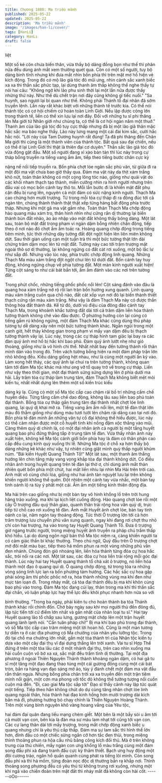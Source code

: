 ```yaml
---
title: Chương 1880: Ma triều mãnh
published: 2025-05-22
updated: 2025-05-22
description: 'Ma triều mãnh'
image: '/images/han-li/cover/'
tags: [HanLi]
category: HanLi
draft: false
---
```


liệt

Một số kẻ còn chưa biến thân, vừa thấy bộ dáng đồng bọn như
thế thì phân nửa đều dùng ánh mắt xem thường quét qua.
Còn có một số người, tuy bộ dáng bình tĩnh nhưng khi đưa mắt
nhìn bốn phía thì trên mặt mơ hồ hiện vẻ kích động.
Trong đó có mộ lão giả tóc đỏ mũi ưng, nhìn cảnh sắc xanh biếc
xa xa thì thần sắc phức tạp, lại dùng thanh âm thấp không thể
nghe thấy tự nói hai câu:
"Không ngờ khi lão phu sinh thời lại một lần nữa được thấy những
thứ này. Như thế dù chết trận nơi đây cũng không gì tiếc nuối."
"Sa huynh, sao ngươi lại bi quan như thế. Không phải Thánh tổ
đại nhân đã sớm truyền lệnh. Lần này rất khác biệt với những
thánh tế trước kia. Có thể nói thánh tộc có cơ hội chiếm cứ hoàn
toàn Linh Giới. Nếu lập được công lớn trong thánh tế, liền có thể
xin lưu lại nơi đây. Đối với những tu sĩ phi thăng lên Ma giới từ
Nhân giới như chúng ta, có thể là cơ hội ngàn năm một thuở."
Thanh âm của lão giả tóc đỏ tuy cực thấp nhưng đã bị một lão giả
thân mặc hắc sắc ma bào nghe thấy. Lão này lưng mang một cái
đai kim sắc, cười hắc hắc nói.
"Lời này của Tam Dương huynh rất đúng! Ta đã phi thăng đến
Chân Ma giới thì cũng là một thành viên của thánh tộc. Bất quá
sau đại chiến, nếu có thể ở lại Linh Giới thì thật là thiên đại cơ
duyên." Thần sắc lão giả tóc đỏ vừa động gật đầu.
Một số người đang xì xào bàn tán thì lúc này trong cự tháp bỗng
truyền ra tiếng vang ầm ầm, tiếp theo tiếng bước chân cực kỳ

nặng nề nối tiếp truyền ra.
Bốn phía chợt lóe ngân sắc phù văn, từ giữa đi ra một đội ma vật
chưa bao giờ thấy qua.
Đám ma vật này da thịt xám trắng khô nứt, toàn thân không có
một cọng lông tóc nào, giống như quái vật do các khối nham
thạch tạo thành, miễn cưỡng nhìn ra hình người nhưng trên đầu
vai có mọc bốn cánh tay thô to. Mỗi lần bước đi là khiến mặt đất
phụ cận đều bị rung lên, nguyên cả một đám có sức nặng kinh
người.
Thạch Ma cao chừng hơn mười trượng. Từ trong mỗi tòa cự tháp
đi ra đông đúc tới cả ngàn tên, chúng thành thành thật thật xếp
từng hàng bất động phía trước tháp.
Nhưng khi một gã ma vật gầm nhẹ. Toàn thân Thạch Ma chớp
động hào quang màu xám tro, thân hình nhìn như cứng rắn dị
thường lại biến thành bùn đất nhão, ào ào nhập vào mặt đất
không thấy bóng dáng.
Một lát sau, toàn bộ mặt đất trong phạm vi ngàn dặm bỗng nhiên
chấn động, tiếp theo ở nơi nào đó chợt ầm ầm toác ra.
Hoàng quang chớp động trong tiếng tiêm minh, tức thời những
dãy tường đất đột ngột hiện lên liên miên không dứt. Sau thời
gian uống cạn một tuần trà thì một bức tường thật lớn dài chừng
trăm dặm mọc lên từ mặt đất.
Tường này cao tới trăm trượng mặt ngoài thô sơ dị thường, lại
không ngừng có đất cát rơi xuống, một bộ lắc lư như sắp đổ.
Nhưng vào lúc này, phía trước chớp động linh quang. Những
Thạch Ma màu xám trắng đột ngột chui lên từ dưới đất. Bốn cánh
tay huy động, không ngừng chụp về phía tường đất.
Một màn kinh người xuất hiện!
Từng cột sáng to như cái bát bắn tới, ầm ầm đánh vào các nơi
trên tường đất.

Trong phút chốc, những tiếng phốc phốc nổi lên!
Cột sáng đánh vào đâu là quang hoa xám trắng nở rộ rồi lan tràn
bốn hướng xung quanh. Linh quang màu xám trắng cuốn qua chỗ
nào, đất cát xốp vụn nơi đó lại biến thành thiết thạch cứng rắn
màu xám trắng.
Như vậy là đám Thạch Ma này có được thần thông hóa đất thành
đá.
Kể từ đó, dưới vũ điệu của đông đảo cánh tay Thạch Ma, trong
khoảnh khắc tường đất dài tới cả trăm dặm liền hóa thành tường
thành không chê vào đâu được.
Ở phương hướng còn lại cũng có tiếng gầm rú không ngừng, một
đám Thạch Ma khác cũng dùng thủ pháp tương tự dễ dàng xây
nên một bức tường thành khác.
Ngắn ngủi trong một canh giờ, hết thảy không gian trong phạm vi
mấy vạn dặm đều bị thạch tường thành vây lại.
Lúc này, trong các cự tháp hình tam giác lại bay ra các đàn quỷ
ảnh mơ hồ bị hắc khí bao phủ.
Đám quỷ ảnh lướt nhẹ như gió thoảng, giống như là vô hình chi
thể. Nhất nhất bay đến tường thành rồi thân mình dán vào trong
đó. Trên vách tường bỗng hiện ra một đám pháp trận lớn nhỏ
không đều. Kiểu dáng giống hệt nhau, như là cùng một người ấn
ký vào.
Làm xong hết thảy, các quỷ ảnh lại chui ra trên tường thành,
không quan tâm tới đám Ma tộc khác mà như ong vỡ tổ quay trở
về trong cự tháp.
Liền như vậy theo thời gian, một đại thành sừng sững dựng lên ở
phía dưới ma hải.
Lấy trăm tòa cự tháp làm trung tâm, đám Thạch Ma không biết
mệt mỏi kiến tu, nhất nhất dựng lên thêm một số kiến trúc kiểu

dáng kỳ lạ.
Cũng có một số Ma tộc cấp cao chậm rãi bố trí những cấm chế
huyền diệu. Từng tầng cấm chế dao động, không lâu sau liền bao
phủ toàn đại thành.
Bỗng tòa cự tháp gần trung tâm đại thành nhất chợt lóe linh
quang, lại quỷ dị khai mở ra.
Tiếng vang ầm ầm nổi lên, một tế đàn thật lớn màu đỏ thẫm giống
như dùng máu tươi tưới lên chậm rãi dâng cao tại nơi đó.
Bốn phía tế đàn minh ấn những văn tự cổ đại không thể hiểu
được, lúc này có thể cảm nhận được một cỗ huyết tinh khí nồng
đậm xộc thẳng vào mũi.
Càng thêm quỷ dị chính là, có một đại nhân ảnh cả người bị một
tầng huyết quang bao phủ đứng thẳng tắp ở trung tâm tế đàn.
Vừa thấy nhân ảnh này xuất hiện, không kể Ma tộc cảnh giới bốn
phía hay là đám có thân phận cao cấp đều cung kính quỳ xuống
thi lễ.
Những Ma tộc ở chỗ xa hơn thấy bộ dáng những kẻ khác như
vậy, tự nhiên cũng giật mình quỳ thấp người khúm núm.
"Bái kiến Huyết Quang Thánh Tổ!"
Một lát sau, một thanh âm thẳng hướng lên chín tầng mây vang
vọng khắp tòa đại thành không dứt.
Có điều nhân ảnh trong huyết quang trên tế đàn lại thờ ơ, chỉ
dùng ánh mắt thản nhiên quét bốn phía một chút, hai mắt liền
nhíu lại nhìn Ma Hải trên trời cao.
Ánh mắt vô cùng chói lóa, giống như hai ánh tàn nguyệt lưu lại
trên không khiến người không thể quên. Đột nhiên một cánh tay
vừa nhấc, một bàn tay tinh oánh lộ ra tùy ý phất một cái.
Ầm ầm một tiếng kinh thiên động địa.

Ma hải trên cao giống như bị một bàn tay vô hình khổng lồ trên
trời hung hăng trảo xuống. ma khí lại kịch liệt cuồng động. Hào
quang chợt lóe rồi một cây Ô trượng đầu quỷ thân giao, quanh
thân trải rộng hoa văn quỷ dị, trực tiếp từ chỗ cao rơi xuống tế
đàn.
Ánh mắt Huyết ảnh chợt lóe, bàn tay tinh oánh co lại, năm ngón
tay thoáng động.
Tức thời Ô trượng lớn tới cả hơn trăm trượng lưu chuyển phù văn
xung quanh, ngay khi đang rơi chợt thu nhỏ chỉ còn hai trượng,
hạ vào trong tay Huyết Quang Thánh Tổ.
Đưa ô trượng giơ ngang trước người, trong miệng huyết ảnh
truyền ra pháp chú trầm thấp khó hiểu. Lại do dùng ngôn ngữ bản
thổ Ma tộc niệm ra, càng khiến người ta có cảm giác thần bí khác
thường.
Theo chú ngữ, Quỷ đầu trên Ô trượng chợt mở đôi mắt màu bạc,
tiếp theo há mồm phun ra một vùng những phù văn đen nhánh.
Chúng đón gió nhoáng lên, liền hóa thành từng đóa cự hoa hắc
sắc, trôi nổi ra các nơi.
Một lát sau, các đóa cự hoa liền trải rộng mỗi góc đại thành.
Lúc này hai tay Huyết quang thánh tổ chà xát ô trượng, nó liền
hóa thành một đạo ô quang quỉ dị.
Ô quang chớp động, từ trong tỏa ra những vòng sóng linh lực lan
ra bốn phương tám hướng.
Các hắc sắc cự hoa gặp phải sóng âm thì phốc phốc nở ra, hóa
thành những vùng ma khí đen như mực tán loạn đi.
Trong nháy mắt, cả tòa đại thành đều bị ma khí khôn cùng bao
phủ vào trong.
Đám Ma tộc đang cúi lạy, thân trong ma khí thì thần sắc đại chấn,
vô luận pháp lực hay thể lực đều khôi phục nhanh hơn nửa so với

bình thường.
"Trong ba ngày, phải kiên tu cho hoàn thành ba tòa Thánh thành
khác rồi chỉnh đốn. Chờ bảy ngày sau khi mọi người thủ đến đông
đủ, lập tức tiến tới cứ điểm lớn nhất và gần nhất của nhân loại tu
sĩ." Hai tay Huyết quang lão tổ chắp sau lưng, gương mặt chớp
lên một trận huyết quang lành lạnh nói.
"Cẩn tuân pháp chỉ!"
Bị ma khí bao phủ trong đại thành, vô số Ma tộc cấp cao trăm
miệng một lời hoan hô.
Cũng là một màn tương tự diễn ra ở các địa phương có Ma
chướng của nhân yêu lưỡng tộc.
Trong đó tại chỗ ma chướng lớn nhất, gần một tòa thành trì của
Nhân tộc kiến tu dựa vào một cây đại thụ vĩ đại dựng thẳng lên
trời xanh. Vài tu sĩ Hợp Thể đứng ở trên một tòa lầu các ở một
nhánh đại thụ, trên cao nhìn xuống ma hải cuồn cuộn vô bờ xa
xa, sắc mặt đều trầm tĩnh dị thường.
Tại một địa phương ở ngoài Thiên Nguyên Thánh thành khoảng
ngàn dặm, có hai gã tu sĩ một tăng một đạo đang thao túng một
cái gương đồng cùng một cái bát tròn, bắn ra hàng vạn đạo sáng
mờ ảo, tùy ý đánh chết một đám ma vật đầu rắn thân ngựa.
Nhưng bỗng phía chân trời xa xa truyền đến một trận tiêm minh
nổi giận, một cơn ma phong với tốc độ không thể tưởng tượng nổi
cuồn cuộn mà đến.
"Đi, cao giai Ma tộc sắp tới" Đạo sĩ thấy cảnh này lập tức quát
một tiếng.
Tiếp theo hắn không chút do dự cùng tăng nhân chợt lóe linh
quang ngoài thân, hóa thành hai đạo kinh hồng hơn mười trượng
dài kích bắn mà đi, phương hướng bỏ chạy chính là Thiên
Nguyên Hoàng Thành.
Trên một vùng bình nguyên khô vàng hoang vắng của Yêu tộc,

hai đám đại quân đang liều mạng chém giết.
Một bên là một bầy sói u âm tới cả mười vạn con, bên kia là đàn
ma sư màu lam nhạt tới cũng tới vạn con.
Các cự lang thân dài tới mấy trượng, trong mắt chớp động xanh
biếc u quang nhưng chỉ là yêu thú cấp thấp.
Đám ma sư lam sắc thì hình thể lớn hơn, đỉnh đầu có một chiếc
sừng ngắn cỡ hơn tấc đen thùi, trong miệng thỉnh thoảng phun ra
hỏa cầu nhũ băng công kích đối thủ.
Mà ở trên không trung của thú chiến, mấy ngàn con ưng khổng lồ
màu trắng cùng một đám song đầu phi xà đang tranh đấu cực kỳ
thảm thiết.
Bạch ưng huy động một đôi cương trảo, ngân hồ quấn quanh
cùng phát ra tiếng lôi minh. Còn song đầu phi xà thì há mồm, từng
đoàn nọc độc dị thường bắn ra khắp nơi.
Thỉnh thoảng song phương đều có yêu thú từ không trung rơi
xuống, nhưng một khi ngã vào chiến đoàn trên mặt đất thì nháy
mắt đã không còn hài cốt.
------oOo------
